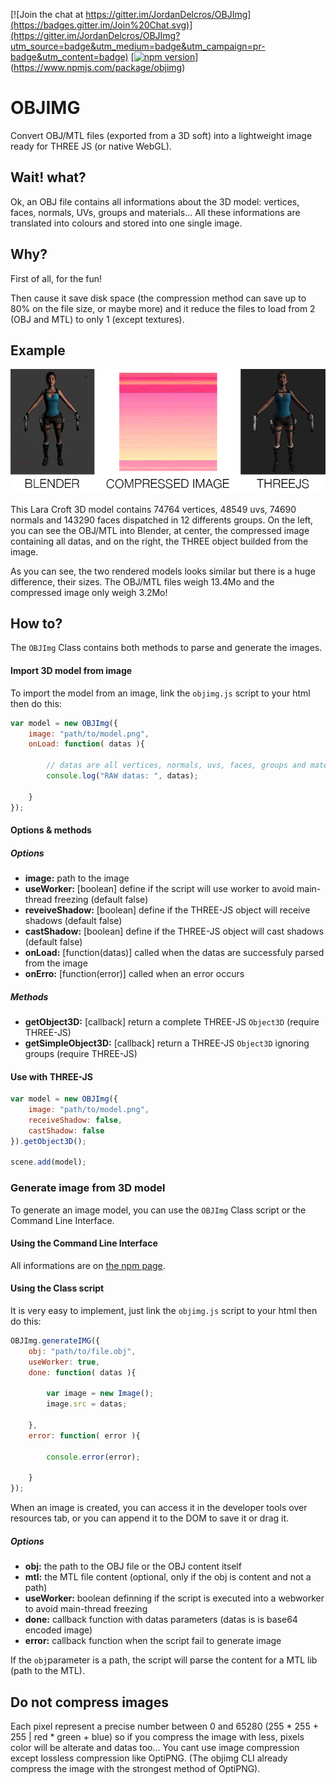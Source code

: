 [![Join the chat at https://gitter.im/JordanDelcros/OBJImg](https://badges.gitter.im/Join%20Chat.svg)](https://gitter.im/JordanDelcros/OBJImg?utm_source=badge&utm_medium=badge&utm_campaign=pr-badge&utm_content=badge)
[[![npm version](https://badge.fury.io/js/objimg.svg)](https://badge.fury.io/js/objimg)](https://www.npmjs.com/package/objimg)

# OBJIMG

Convert OBJ/MTL files (exported from a 3D soft) into a lightweight image ready for THREE JS (or native WebGL).

## Wait! what?
Ok, an OBJ file contains all informations about the 3D model: vertices, faces, normals, UVs, groups and materials...
All these informations are translated into colours and stored into one single image.

## Why?
First of all, for the fun!

Then cause it save disk space (the compression method can save up to 80% on the file size, or maybe more) and it reduce the files to load from 2 (OBJ and MTL) to only 1 (except textures).

## Example
![sample schema](examples/resources/schema.jpg)

This Lara Croft 3D model contains 74764 vertices, 48549 uvs, 74690 normals and 143290 faces dispatched in 12 differents groups.
On the left, you can see the OBJ/MTL into Blender, at center, the compressed image containing all datas, and on the right, the THREE object builded from the image.

As you can see, the two rendered models looks similar but there is a huge difference, their sizes.
The OBJ/MTL files weigh 13.4Mo and the compressed image only weigh 3.2Mo!

## How to?
The `OBJImg` Class contains both methods to parse and generate the images.

#### Import 3D model from image
To import the model from an image, link the `objimg.js` script to your html then do this:
```javascript
var model = new OBJImg({
	image: "path/to/model.png",
	onLoad: function( datas ){
	
		// datas are all vertices, normals, uvs, faces, groups and materials
		console.log("RAW datas: ", datas);
	
	}
});
```

#### Options & methods
##### Options
 - **image:** path to the image
 - **useWorker:** [boolean] define if the script will use worker to avoid main-thread freezing (default false)
 - **reveiveShadow:** [boolean] define if the THREE-JS object will receive shadows (default false)
 - **castShadow:** [boolean] define if the THREE-JS object will cast shadows (default false)
 - **onLoad:** [function(datas)] called when the datas are successfuly parsed from the image
 - **onErro:** [function(error)] called when an error occurs

##### Methods
 - **getObject3D:** [callback] return a complete THREE-JS `Object3D` (require THREE-JS)
 - **getSimpleObject3D:** [callback] return a THREE-JS `Object3D` ignoring groups (require THREE-JS)

#### Use with THREE-JS
```javascript
var model = new OBJImg({
	image: "path/to/model.png",
	receiveShadow: false,
	castShadow: false
}).getObject3D();

scene.add(model);
```

### Generate image from 3D model
To generate an image model, you can use the `OBJImg` Class script or the Command Line Interface.

#### Using the Command Line Interface

All informations are on [the npm page](https://www.npmjs.com/package/objimg).

#### Using the Class script
It is very easy to implement, just link the `objimg.js` script to your html then do this:
```javascript
OBJImg.generateIMG({
	obj: "path/to/file.obj",
	useWorker: true,
	done: function( datas ){
	
		var image = new Image();
		image.src = datas;
	
	},
	error: function( error ){
	
		console.error(error);
	
	}
});
```
When an image is created, you can access it in the developer tools over resources tab, or you can append it to the DOM to save it or drag it.

##### Options
 - **obj:** the path to the OBJ file or the OBJ content itself
 - **mtl:** the MTL file content (optional, only if the obj is content and not a path)
 - **useWorker:** boolean definning if the script is executed into a webworker to avoid main-thread freezing
 - **done:** callback function with datas parameters (datas is is base64 encoded image)
 - **error:** callback function when the script fail to generate image

If the `obj`parameter is a path, the script will parse the content for a MTL lib (path to the MTL).

## Do not compress images

Each pixel represent a precise number between 0 and 65280 (255 * 255 + 255 | red * green + blue) so if you compress the image with less, pixels color will be alterate and datas too...
You cant use image compression except lossless compression like OptiPNG. (The objimg CLI already compress the image with the strongest method of OptiPNG).